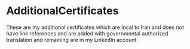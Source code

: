 # AdditionalCertificates
These are my additional certificates which are local to Iran and does not have link references and are added with governmental authorized translation and remaining are in my LinkedIn account
